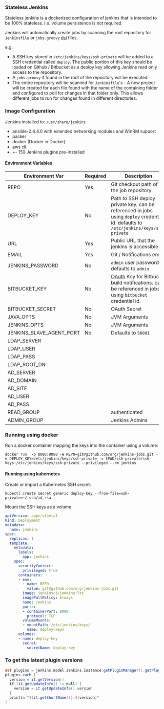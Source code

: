 ### Stateless Jenkins

Stateless jenkins is a dockerized configuration of jenkins that is intended to be 100% stateless. i.e. volume persistence is not required.

Jenkins will automatically create jobs by scanning the root repository for `Jenkinsfile` or `jobs.groovy` [dsl](https://github.com/jenkinsci/job-dsl-plugin) files.

e.g.

* A  SSH key stored in `/etc/jenkins/keys/ssh-private` will be added to a SSH credential called `deploy`. The public portion of this key should be loaded on Github / Bitbucket as a deploy key allowing Jenkins read only access to the repository.
* A `jobs.groovy` if found in the root of the repository will be executed
* The entire repository will be scanned for `Jenkinsfile`'s - A new project will be created for each file found with the name of the containing folder and configured to poll for changes in that folder only. This allows different jobs to run for changes found in different directories.


### Image Configuration

Jenkins installed to: `/usr/share/jenkins`
* ansible-2.4.4.0 with extended networking modules and WinRM support
* packer
* docker (Docker in Docker)
* aws cli
* +- 150 Jenkins plugins pre-installed

#### Environment Variables

| Environment Var  | Required | Description                              |
| ---------------- | -------- | ---------------------------------------- |
| REPO             | Yes      | Git checkout path of the job repository  |
| DEPLOY_KEY       | No       | Path to SSH deploy private key, can be referenced in jobs using `deploy` credential id.  defaults to `/etc/jenkins/keys/ssh-private` |
| URL              | Yes      | Public URL that the jenkins is accessible at    |
| EMAIL            | Yes      | Git / Notifications email                |
| JENKINS_PASSWORD | No       | `admin` user password, defaults to `admin` |
| BITBUCKET_KEY    | No       | [OAuth](https://confluence.atlassian.com/bitbucket/oauth-on-bitbucket-cloud-238027431.html#OAuthonBitbucketCloud-Createaconsumer) Key for Bitbucket build notifications. can be referenced in jobs using `bitbucket` credential id.  |
| BITBUCKET_SECRET | No       | OAuth Secret                             |
| JAVA_OPTS        | No       | JVM Arguments                            |
| JENKINS_OPTS     | No       | JVM Arguments                            |
| JENKINS_SLAVE_AGENT_PORT        | No       | Defaults to `50001`       |
| LDAP_SERVER |  |  |
| LDAP_USER |  |  |
| LDAP_PASS |  |  |
| LDAP_ROOT_DN |  |  |
| AD_SERVER |  |  |
| AD_DOMAIN |  |  |
| AD_SITE |  |  |
| AD_USER |  |  |
| AD_PASS |  |  |
| READ_GROUP |  | authenticated |
| ADMIN_GROUP |  | Jenkins Admins |


### Running using docker
Run a docker container mapping the keys into the container using a volume:

```
docker run  -p 8080:8080 -e REPO=git@github.com/org/jenkins-jobs.git -e DEPLOY_KEY=/etc/jenkins/keys/ssh-private -v $PWD/ssh-private/ssh-keys:/etc/jenkins/keys/ssh-private --privileged --rm jenkins
```

#### Running using kubernetes
Create or import a Kubernetes SSH secret:

`kubectl create secret generic deploy-key --from-file=ssh-private=~/.ssh/id_rsa`

Mount the SSH keys as a volume

```yaml
apiVersion: apps/v1beta1
kind: Deployment
metadata:
  name: jenkins
spec:
  replicas: 1
  template:
    metadata:
      labels:
        app: jenkins
    spec:
      securityContext:
        privileged: true
      containers:
      - env:
        - name: REPO
          value: git@github.com/org/jenkins-jobs.git
        image: jenkinsci/jenkins:lts
        imagePullPolicy: Always
        name: jenkins
        ports:
        - containerPort: 8080
          protocol: TCP
        volumeMounts:
        - mountPath: /etc/jenkins/keys/
          name: deploy-keys
      volumes:
      - name: deploy-key
        secret:
          secretName: deploy-key
```


### To get the latest plugin versions

```groovy
def plugins = jenkins.model.Jenkins.instance.getPluginManager().getPlugins()
plugins.each {
  version = it.getVersion()
  if (it.getUpdateInfo() != null) {
    version = it.getUpdateInfo().version
  }
  println "${it.getShortName()}:${version}"
}
```

